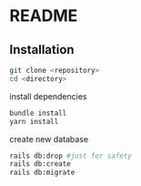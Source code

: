 # README

## Installation 

```bash
git clone <repository>
cd <directory>
```
install dependencies
```bash
bundle install
yarn install
```
create new database
```bash
rails db:drop #just for safety
rails db:create
rails db:migrate
```

##
